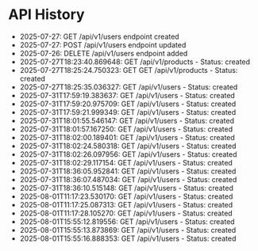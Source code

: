 # API History

- 2025-07-27: GET /api/v1/users endpoint created
- 2025-07-27: POST /api/v1/users endpoint updated
- 2025-07-26: DELETE /api/v1/users endpoint added
- 2025-07-27T18:23:40.869648: GET /api/v1/products - Status: created
- 2025-07-27T18:25:24.750323: GET GET /api/v1/products - Status: created
- 2025-07-27T18:25:35.036327: GET /api/v1/users - Status: created
- 2025-07-31T17:59:19.383637: GET /api/v1/users - Status: created
- 2025-07-31T17:59:20.975709: GET /api/v1/users - Status: created
- 2025-07-31T17:59:21.999349: GET /api/v1/users - Status: created
- 2025-07-31T18:01:55.546147: GET /api/v1/users - Status: created
- 2025-07-31T18:01:57.167250: GET /api/v1/users - Status: created
- 2025-07-31T18:02:00.189401: GET /api/v1/users - Status: created
- 2025-07-31T18:02:24.580318: GET /api/v1/users - Status: created
- 2025-07-31T18:02:26.097956: GET /api/v1/users - Status: created
- 2025-07-31T18:02:29.117154: GET /api/v1/users - Status: created
- 2025-07-31T18:36:05.952841: GET /api/v1/users - Status: created
- 2025-07-31T18:36:07.487034: GET /api/v1/users - Status: created
- 2025-07-31T18:36:10.515148: GET /api/v1/users - Status: created
- 2025-08-01T11:17:23.530170: GET /api/v1/users - Status: created
- 2025-08-01T11:17:25.087313: GET /api/v1/users - Status: created
- 2025-08-01T11:17:28.105270: GET /api/v1/users - Status: created
- 2025-08-01T15:55:12.819556: GET /api/v1/users - Status: created
- 2025-08-01T15:55:13.873869: GET /api/v1/users - Status: created
- 2025-08-01T15:55:16.888353: GET /api/v1/users - Status: created
